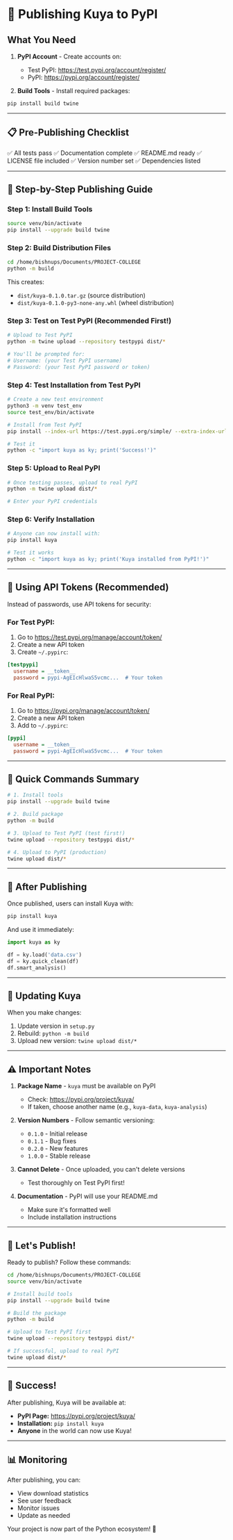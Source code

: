 # 🚀 Publishing Kuya to PyPI

## What You Need

1. **PyPI Account** - Create accounts on:
   - Test PyPI: https://test.pypi.org/account/register/
   - PyPI: https://pypi.org/account/register/

2. **Build Tools** - Install required packages:
```bash
pip install build twine
```

---

## 📋 Pre-Publishing Checklist

✅ All tests pass
✅ Documentation complete
✅ README.md ready
✅ LICENSE file included
✅ Version number set
✅ Dependencies listed

---

## 🔧 Step-by-Step Publishing Guide

### Step 1: Install Build Tools
```bash
source venv/bin/activate
pip install --upgrade build twine
```

### Step 2: Build Distribution Files
```bash
cd /home/bishnups/Documents/PROJECT-COLLEGE
python -m build
```

This creates:
- `dist/kuya-0.1.0.tar.gz` (source distribution)
- `dist/kuya-0.1.0-py3-none-any.whl` (wheel distribution)

### Step 3: Test on Test PyPI (Recommended First!)
```bash
# Upload to Test PyPI
python -m twine upload --repository testpypi dist/*

# You'll be prompted for:
# Username: (your Test PyPI username)
# Password: (your Test PyPI password or token)
```

### Step 4: Test Installation from Test PyPI
```bash
# Create a new test environment
python3 -m venv test_env
source test_env/bin/activate

# Install from Test PyPI
pip install --index-url https://test.pypi.org/simple/ --extra-index-url https://pypi.org/simple/ kuya

# Test it
python -c "import kuya as ky; print('Success!')"
```

### Step 5: Upload to Real PyPI
```bash
# Once testing passes, upload to real PyPI
python -m twine upload dist/*

# Enter your PyPI credentials
```

### Step 6: Verify Installation
```bash
# Anyone can now install with:
pip install kuya

# Test it works
python -c "import kuya as ky; print('Kuya installed from PyPI!')"
```

---

## 🔐 Using API Tokens (Recommended)

Instead of passwords, use API tokens for security:

### For Test PyPI:
1. Go to https://test.pypi.org/manage/account/token/
2. Create a new API token
3. Create `~/.pypirc`:
```ini
[testpypi]
  username = __token__
  password = pypi-AgEIcHlwaS5vcmc...  # Your token
```

### For Real PyPI:
1. Go to https://pypi.org/manage/account/token/
2. Create a new API token
3. Add to `~/.pypirc`:
```ini
[pypi]
  username = __token__
  password = pypi-AgEIcHlwaS5vcmc...  # Your token
```

---

## 📝 Quick Commands Summary

```bash
# 1. Install tools
pip install --upgrade build twine

# 2. Build package
python -m build

# 3. Upload to Test PyPI (test first!)
twine upload --repository testpypi dist/*

# 4. Upload to PyPI (production)
twine upload dist/*
```

---

## 🎯 After Publishing

Once published, users can install Kuya with:

```bash
pip install kuya
```

And use it immediately:

```python
import kuya as ky

df = ky.load('data.csv')
df = ky.quick_clean(df)
df.smart_analysis()
```

---

## 🔄 Updating Kuya

When you make changes:

1. Update version in `setup.py`
2. Rebuild: `python -m build`
3. Upload new version: `twine upload dist/*`

---

## ⚠️ Important Notes

1. **Package Name** - `kuya` must be available on PyPI
   - Check: https://pypi.org/project/kuya/
   - If taken, choose another name (e.g., `kuya-data`, `kuya-analysis`)

2. **Version Numbers** - Follow semantic versioning:
   - `0.1.0` - Initial release
   - `0.1.1` - Bug fixes
   - `0.2.0` - New features
   - `1.0.0` - Stable release

3. **Cannot Delete** - Once uploaded, you can't delete versions
   - Test thoroughly on Test PyPI first!

4. **Documentation** - PyPI will use your README.md
   - Make sure it's formatted well
   - Include installation instructions

---

## 🚀 Let's Publish!

Ready to publish? Follow these commands:

```bash
cd /home/bishnups/Documents/PROJECT-COLLEGE
source venv/bin/activate

# Install build tools
pip install --upgrade build twine

# Build the package
python -m build

# Upload to Test PyPI first
twine upload --repository testpypi dist/*

# If successful, upload to real PyPI
twine upload dist/*
```

---

## 🎉 Success!

After publishing, Kuya will be available at:
- **PyPI Page:** https://pypi.org/project/kuya/
- **Installation:** `pip install kuya`
- **Anyone** in the world can now use Kuya!

---

## 📊 Monitoring

After publishing, you can:
- View download statistics
- See user feedback
- Monitor issues
- Update as needed

Your project is now part of the Python ecosystem! 🌟
